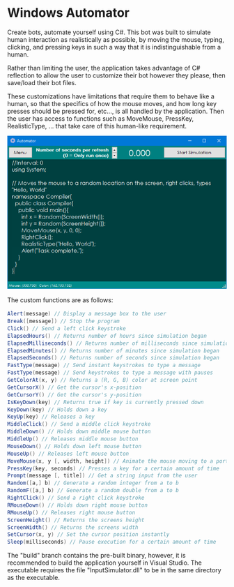 # Windows Automator
Create bots, automate yourself using C#. This bot was built to simulate human interaction as realistically as possible, by moving the mouse, typing, clicking, and pressing keys in such a way that it is indistinguishable from a human.

Rather than limiting the user, the application takes advantage of C# reflection to allow the user to customize their bot however they please, then save/load their bot files.

These customizations have limitations that require them to behave like a human, so that the specifics of how the mouse moves, and how long key presses should be pressed for, etc..., is all handled by the application. Then the user has access to functions such as MoveMouse, PressKey, RealisticType, ... that take care of this human-like requirement.

![](/screenshots/1.png)

The custom functions are as follows:
```csharp
Alert(message) // Display a message box to the user
Break([message]) // Stop the program
Click() // Send a left click keystroke
ElapsedHours() // Returns number of hours since simulation began
ElapsedMilliseconds() // Returns number of milliseconds since simulation began
ElapsedMinutes() // Returns number of minutes since simulation began
ElapsedSeconds() // Returns number of seconds since simulation began
FastType(message) // Send instant keystrokes to type a message
FastType(message) // Send keystrokes to type a message with pauses
GetColorAt(x, y) // Returns a (R, G, B) color at screen point
GetCursorX() // Get the cursor's x-position
GetCursorY() // Get the cursor's y-position
IsKeyDown(key) // Returns true if key is currently pressed down
KeyDown(key) // Holds down a key
KeyUp(key) // Releases a key
MiddleClick() // Send a middle click keystroke
MiddleDown() // Holds down middle mouse button
MiddleUp() // Releases middle mouse button
MouseDown() // Holds down left mouse button
MouseUp() // Releases left mouse button
MoveMouse(x, y [, width, height]) // Animate the mouse moving to a portion of the screen
PressKey(key, seconds) // Presses a key for a certain amount of time
Prompt(message [, title]) // Get a string input from the user
Random([a,] b) // Generate a random integer from a to b
RandomF([a,] b) // Generate a random double from a to b
RightClick() // Send a right click keystroke
RMouseDown() // Holds down right mouse button
RMouseUp() // Releases right mouse button
ScreenHeight() // Returns the screens height
ScreenWidth() // Returns the screens width
SetCursor(x, y) // Set the cursor position instantly
Sleep(milliseconds) // Pause execution for a certain amount of time
```

The "build" branch contains the pre-built binary, however, it is recommended to build the application yourself in Visual Studio.
The executable requires the file "InputSimulator.dll" to be in the same directory as the executable.
